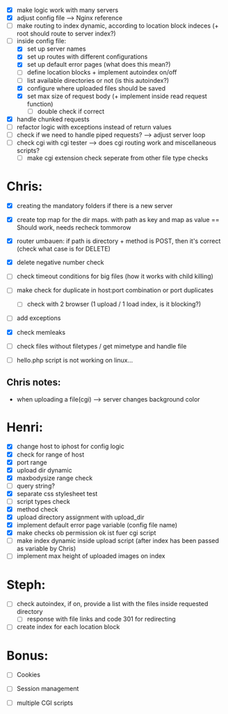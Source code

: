 
- [x] make logic work with many servers
 - [x] adjust config file --> Nginx reference
 - [ ] make routing to index dynamic, according to location block indeces (+ root should route to server index?)
- [ ] inside config file:
	- [x] set up server names
	- [x] set up routes with different configurations
	- [x] set up default error pages (what does this mean?)
	- [ ] define location blocks + implement autoindex on/off
	- [ ] list available directories or not (is this autoindex?)
	- [x] configure where uploaded files should be saved
	- [x] set max size of request body (+ implement inside read request function)
		- [ ] double check if correct
- [x] handle chunked requests
- [ ] refactor logic with exceptions instead of return values
- [ ] check if we need to handle piped requests? --> adjust server loop
- [ ] check cgi with cgi tester --> does cgi routing work and miscellaneous scripts?
	- [ ] make cgi extension check seperate from other file type checks

# Chris:
- [x] creating the mandatory folders if there is a new server
- [x] create top map for the dir maps. with path as key and map as value == Should work, needs recheck tommorow
- [x] router umbauen: if path is directory + method is POST, then it's correct (check what case is for DELETE) 
- [x] delete negative number check
- [ ] check timeout conditions for big files (how it works with child killing)
- [ ] make check for duplicate in host:port combination or port duplicates
	- [ ] check with 2 browser (1 upload / 1 load index, is it blocking?)
- [ ] add exceptions
- [x] check memleaks
- [ ] check files without filetypes / get mimetype and handle file
- [ ] hello.php script is not working on linux...


## Chris notes:
- when uploading a file(cgi) --> server changes background color

# Henri:
- [x] change host to iphost for config logic
- [x] check for range of host
- [x] port range
- [x] upload dir dynamic
- [x] maxbodysize range check
- [ ] query string? 
- [x] separate css stylesheet test
- [ ] script types check 
- [x] method check 
- [x] upload directory assignment with upload_dir 
- [x] implement default error page variable (config file name)
- [x] make checks ob permission ok ist fuer cgi script 
- [ ] make index dynamic inside upload script (after index has been passed as variable by Chris)
- [ ] implement max height of uploaded images on index

# Steph:
 - [ ] check autoindex, if on, provide a list with the files inside requested directory
	- [ ] response with file links and code 301 for redirecting
- [ ] create index for each location block

# Bonus:

- [ ] Cookies
- [ ] Session management
- [ ] multiple CGI scripts



